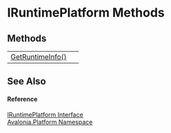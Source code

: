 # IRuntimePlatform Methods




## Methods
<table>
<tr>
<td><a href="M_Avalonia_Platform_IRuntimePlatform_GetRuntimeInfo">GetRuntimeInfo()</a></td>
<td> </td>
</tr>
</table>

## See Also


#### Reference
<a href="T_Avalonia_Platform_IRuntimePlatform">IRuntimePlatform Interface</a>  
<a href="N_Avalonia_Platform">Avalonia.Platform Namespace</a>  
